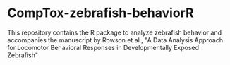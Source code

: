 # CompTox-zebrafish-behaviorR
This repository contains the R package to analyze zebrafish behavior and accompanies the manuscript by Rowson et al., "A Data Analysis Approach for Locomotor Behavioral Responses in Developmentally Exposed Zebrafish"
